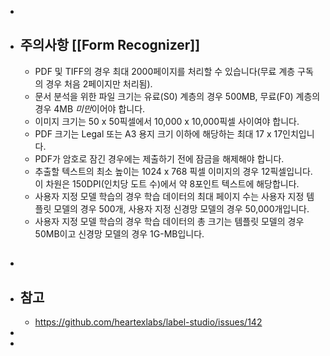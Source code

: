 -
- ## 주의사항 [[Form Recognizer]]
	- PDF 및 TIFF의 경우 최대 2000페이지를 처리할 수 있습니다(무료 계층 구독의 경우 처음 2페이지만 처리됨).
	- 문서 분석을 위한 파일 크기는 유료(S0) 계층의 경우 500MB, 무료(F0) 계층의 경우 4MB *미만*이어야 합니다.
	- 이미지 크기는 50 x 50픽셀에서 10,000 x 10,000픽셀 사이여야 합니다.
	- PDF 크기는 Legal 또는 A3 용지 크기 이하에 해당하는 최대 17 x 17인치입니다.
	- PDF가 암호로 잠긴 경우에는 제출하기 전에 잠금을 해제해야 합니다.
	- 추출할 텍스트의 최소 높이는 1024 x 768 픽셀 이미지의 경우 12픽셀입니다. 이 차원은 150DPI(인치당 도트 수)에서 약 8포인트 텍스트에 해당합니다.
	- 사용자 지정 모델 학습의 경우 학습 데이터의 최대 페이지 수는 사용자 지정 템플릿 모델의 경우 500개, 사용자 지정 신경망 모델의 경우 50,000개입니다.
	- 사용자 지정 모델 학습의 경우 학습 데이터의 총 크기는 템플릿 모델의 경우 50MB이고 신경망 모델의 경우 1G-MB입니다.
##
-
- ## 참고
	- https://github.com/heartexlabs/label-studio/issues/142
-
-